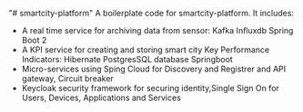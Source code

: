 "# smartcity-platform" 
A boilerplate code  for smartcity-platform. 
It includes:
 - A real time service for archiving data from sensor:
   Kafka
   Influxdb
   Spring Boot 2
 - A KPI service for creating and storing smart city Key Performance Indicators:
   Hibernate
   PostgresSQL database
   Springboot
 - Micro-services using Sping Cloud for Discovery and Registrer and API gateway, Circuit breaker
 - Keycloak security framework for securing identity,Single Sign On for Users, Devices, Applications and Services    
